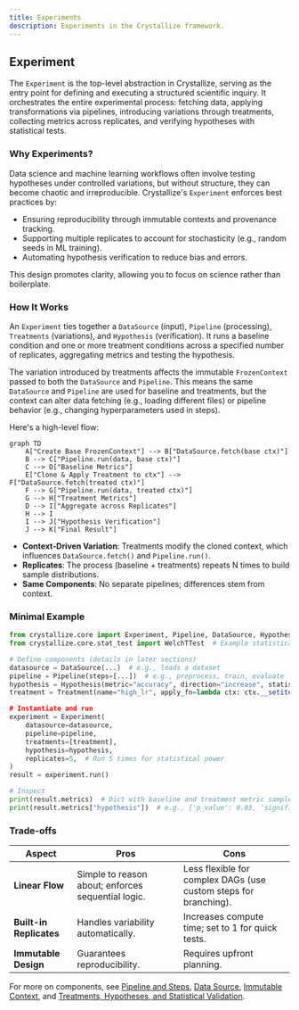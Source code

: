 ```yaml
---
title: Experiments
description: Experiments in the Crystallize framework.
---
```


## Experiment

The `Experiment` is the top-level abstraction in Crystallize, serving as the entry point for defining and executing a structured scientific inquiry. It orchestrates the entire experimental process: fetching data, applying transformations via pipelines, introducing variations through treatments, collecting metrics across replicates, and verifying hypotheses with statistical tests.

### Why Experiments?

Data science and machine learning workflows often involve testing hypotheses under controlled variations, but without structure, they can become chaotic and irreproducible. Crystallize's `Experiment` enforces best practices by:

- Ensuring reproducibility through immutable contexts and provenance tracking.
- Supporting multiple replicates to account for stochasticity (e.g., random seeds in ML training).
- Automating hypothesis verification to reduce bias and errors.

This design promotes clarity, allowing you to focus on science rather than boilerplate.

### How It Works

An `Experiment` ties together a `DataSource` (input), `Pipeline` (processing), `Treatments` (variations), and `Hypothesis` (verification). It runs a baseline condition and one or more treatment conditions across a specified number of replicates, aggregating metrics and testing the hypothesis.

The variation introduced by treatments affects the immutable `FrozenContext` passed to both the `DataSource` and `Pipeline`. This means the same `DataSource` and `Pipeline` are used for baseline and treatments, but the context can alter data fetching (e.g., loading different files) or pipeline behavior (e.g., changing hyperparameters used in steps).

Here's a high-level flow:

```mermaid
graph TD
    A["Create Base FrozenContext"] --> B["DataSource.fetch(base ctx)"]
    B --> C["Pipeline.run(data, base ctx)"]
    C --> D["Baseline Metrics"]
    E["Clone & Apply Treatment to ctx"] --> F["DataSource.fetch(treated ctx)"]
    F --> G["Pipeline.run(data, treated ctx)"]
    G --> H["Treatment Metrics"]
    D --> I["Aggregate across Replicates"]
    H --> I
    I --> J["Hypothesis Verification"]
    J --> K["Final Result"]
```

- **Context-Driven Variation**: Treatments modify the cloned context, which influences `DataSource.fetch()` and `Pipeline.run()`.
- **Replicates**: The process (baseline + treatments) repeats N times to build sample distributions.
- **Same Components**: No separate pipelines; differences stem from context.

### Minimal Example

```python
from crystallize.core import Experiment, Pipeline, DataSource, Hypothesis, Treatment
from crystallize.core.stat_test import WelchTTest  # Example statistical test

# Define components (details in later sections)
datasource = DataSource(...)  # e.g., loads a dataset
pipeline = Pipeline(steps=[...])  # e.g., preprocess, train, evaluate
hypothesis = Hypothesis(metric="accuracy", direction="increase", statistical_test=WelchTTest())
treatment = Treatment(name="high_lr", apply_fn=lambda ctx: ctx.__setitem__]({"learning_rate", 0.01"})

# Instantiate and run
experiment = Experiment(
    datasource=datasource,
    pipeline=pipeline,
    treatments=[treatment],
    hypothesis=hypothesis,
    replicates=5,  # Run 5 times for statistical power
)
result = experiment.run()

# Inspect
print(result.metrics)  # Dict with baseline and treatment metric samples
print(result.metrics["hypothesis"])  # e.g., {'p_value': 0.03, 'significant': True, 'accepted': True}
```

### Trade-offs

| Aspect                  | Pros                                               | Cons                                                             |
| ----------------------- | -------------------------------------------------- | ---------------------------------------------------------------- |
| **Linear Flow**         | Simple to reason about; enforces sequential logic. | Less flexible for complex DAGs (use custom steps for branching). |
| **Built-in Replicates** | Handles variability automatically.                 | Increases compute time; set to 1 for quick tests.                |
| **Immutable Design**    | Guarantees reproducibility.                        | Requires upfront planning.                                       |

For more on components, see [Pipeline and Steps](#pipeline-and-steps), [Data Source](#data-source), [Immutable Context](#immutable-context-frozencontext), and [Treatments, Hypotheses, and Statistical Validation](#treatments-hypotheses-and-statistical-validation).
